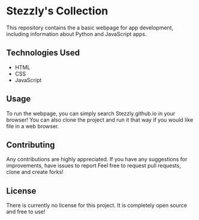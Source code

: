# Stezzly's Collection

This repository contains the  a basic webpage for app development, including information about Python and JavaScript apps.

## Technologies Used

- HTML
- CSS
- JavaScript

## Usage

To run the webpage, you can simply search Stezzly.github.io in your browser! You can also clone the project and run it that way if you would like file in a web browser.

## Contributing

Any contributions are highly appreciated. If you have any suggestions for improvements, have issues to report
Feel free to request pull requests, clone and create forks!

## License

There is currently no license for this project. It is completely open source and free to use!
